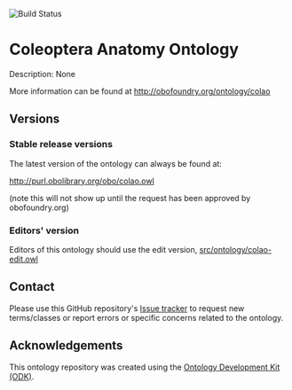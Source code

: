 
![Build Status](https://github.com/JCGiron/colao/workflows/CI/badge.svg)
# Coleoptera Anatomy Ontology

Description: None

More information can be found at http://obofoundry.org/ontology/colao

## Versions

### Stable release versions

The latest version of the ontology can always be found at:

http://purl.obolibrary.org/obo/colao.owl

(note this will not show up until the request has been approved by obofoundry.org)

### Editors' version

Editors of this ontology should use the edit version, [src/ontology/colao-edit.owl](src/ontology/colao-edit.owl)

## Contact

Please use this GitHub repository's [Issue tracker](https://github.com/JCGiron/colao/issues) to request new terms/classes or report errors or specific concerns related to the ontology.

## Acknowledgements

This ontology repository was created using the [Ontology Development Kit (ODK)](https://github.com/INCATools/ontology-development-kit).